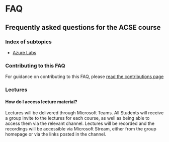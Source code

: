 # FAQ
## Frequently asked questions for the ACSE course

### Index of subtopics

- [Azure Labs](azureLabs.md)

### Contributing to this FAQ

For guidance on contributing to this FAQ, please [read the contributions page](CONTRIBUTING.md)

### Lectures

#### How do I access lecture material?

Lectures will be delivered through Microsoft Teams. All Students will receive a group invite to the lectures for each course, as well as being able to access them via the relevant channel. Lectures will be recorded and the recordings will be accessible via Microsoft Stream, either from the group homepage or via the links posted in the channel.
